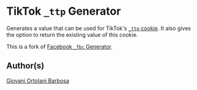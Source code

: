 # TikTok `_ttp` Generator

Generates a value that can be used for TikTok's [`_ttp` cookie](https://business-api.tiktok.com/portal/docs?id=1771100936446977). It also gives the option to return the existing value of this cookie.

This is a fork of [Facebook `_fbc` Generator](https://github.com/gtm-templates-simo-ahava/facebook-fbc-generator).

## Author(s)
[Giovani Ortolani Barbosa](https://www.linkedin.com/in/giovani-ortolani-barbosa/)
